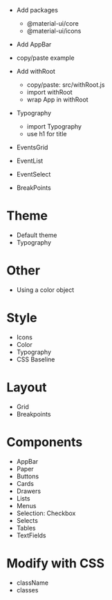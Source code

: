
- Add packages
  - @material-ui/core
  - @material-ui/icons

- Add AppBar
- copy/paste example

- Add withRoot
  - copy/paste: src/withRoot.js
  - import withRoot
  - wrap App in withRoot

- Typography
  - import Typography
  - use h1 for title

- EventsGrid
- EventList
- EventSelect
- BreakPoints


# Theme
- Default theme
- Typography


# Other
- Using a color object

# Style
- Icons
- Color
- Typography
- CSS Baseline

# Layout
- Grid
- Breakpoints

# Components
- AppBar
- Paper
- Buttons
- Cards
- Drawers
- Lists
- Menus
- Selection: Checkbox
- Selects
- Tables
- TextFields

# Modify with CSS
- className
- classes
